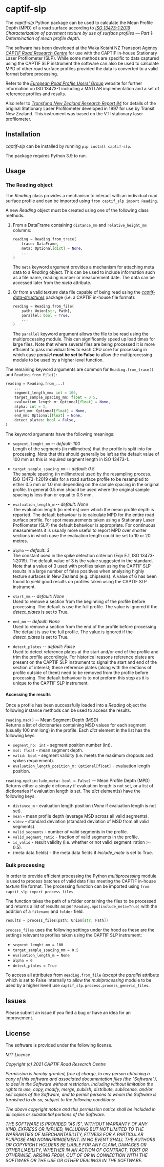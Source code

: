 # captif-slp

The *captif-slp* Python package can be used to calculate the Mean Profile Depth (MPD) of a road surface according to *[ISO 13473-1:2019](https://www.iso.org/standard/45111.html) Characterization of pavement texture by use of surface profiles — Part 1: Determination of mean profile depth*.

The software has been developed at the Waka Kotahi NZ Transport Agency *[CAPTIF Road Research Centre](https://www.nzta.govt.nz/roads-and-rail/road-composition/road-pavements/captif/)* for use with the CAPTIF in-house Stationary Laser Profilometer (SLP). While some methods are specific to data captured using the CAPTIF SLP instrument the software can also be used to calculate MPD of other road surface profiles provided the data is converted to a valid format before processing.

Refer to the *[European Road Profile Users' Group](https://www.erpug.org/index.php?contentID=239)* website for further information on ISO 13473-1 including a MATLAB implementation and a set of reference profiles and results.

Also refer to *[Transfund New Zealand Research Report 84](https://www.nzta.govt.nz/resources/research/reports/84/)* for details of the original Stationary Laser Profilometer developed in 1997 for use by Transit New Zealand. This instrument was based on the VTI stationary laser profilometer.

## Installation

*captif-slp* can be installed by running `pip install captif-slp`.

The package requires Python 3.9 to run.

## Usage

### The Reading object

The *Reading* class provides a mechanism to interact with an individual road surface profile and can be imported using `from captif_slp import Reading`.

A new *Reading* object must be created using one of the following class methods.

1. From a DataFrame containing `distance_mm` and `relative_height_mm` columns:

    ```python
    reading = Reading.from_trace(
        trace: DataFrame,
        meta: Optional[dict] = None,
        ...
    )
    ```

    The `meta` keyword argument provides a mechanism for attaching meta data to a *Reading* object. This can be used to include information such as a file name, reading number or measurement date. The data can be accessed later from the *meta* attribute.

2. Or from a valid *texture* data file capable of being read using the *[captif-data-structures](https://github.com/captif-nz/captif-data-structures)* package (i.e. a CAPTIF in-house file format):

    ```python
    reading = Reading.from_file(
        path: Union[str, Path],
        parallel: bool = True,
        ...
    )
    ```

    The `parallel` keyword argument allows the file to be read using the multiprocessing module. This can significantly speed up load times for large files. Note that where several files are being processed it is more efficient to pass individual files to each CPU core for processing in which case *parallel* **must be set to False** to allow the multiprocessing module to be used by a higher level function.

The remaining keyword arguments are common for `Reading.from_trace()` and `Reading.from_file()`:

```python
reading = Reading.from_...(
    ...
    segment_length_mm: int = 100,
    target_sample_spacing_mm: float = 0.5,
    evaluation_length_m: Optional[float] = None,
    alpha: int = 3,
    start_mm: Optional[float] = None,
    end_mm: Optional[float] = None,
    detect_plates: bool = False,
)
```

The keyword arguments have the following meanings:

- `segment_lenght_mm` -- *default: 100*
\
Length of the segments (in millimetres) that the profile is split into for processing. Note that this should generally be left as the default value of 100 mm as this is required segment length in ISO 13473-1.

- `target_sample_spacing_mm` -- *default: 0.5*
\
The sample spacing (in millimetres) used by the resampling process. ISO 13473-1:2019 calls for a road surface profile to be resampled to either 0.5 mm or 1.0 mm depending on the sample spacing in the original profile. In general 0.5 mm should be used where the original sample spacing is less than or equal to 0.5 mm.

- `evaluation_length_m` -- *default: None*
\
The evaluation length (in metres) over which the mean profile depth is reported. The default behaviour is to calculate MPD for the entire road surface profile. For spot measurements taken using a Stationary Laser Profilometer (SLP) the default behaviour is appropriate. For continuous measurements it is usually more useful to report MPD over shorter sections in which case the evaluation length could be set to 10 or 20 metres.

- `alpha` -- *default: 3*
\
The constant used in the spike detection criterion (Eqn E.1, ISO 13473-1:2019). The default value of 3 is the value suggested in the standard. Note that a value of 3 used with profiles taken using the CAPTIF SLP results in a large number of false positives when analysing highly texture surfaces in New Zealand (e.g. chipseals). A value of 6 has been found to yield good results on profiles taken using the CAPTIF SLP instrument.

- `start_mm` -- *default: None*
\
Used to remove a section from the beginning of the profile before processing. The default is use the full profile. The value is ignored if the *detect_plates* is set to True.

- `end_mm` -- *default: None*
\
Used to remove a section from the end of the profile before processing. The default is use the full profile. The value is ignored if the *detect_plates* is set to True.

- `detect_plates` -- *default: False*
\
Used to detect reference plates at the start and/or end of the profile and trim the profile accordingly. For historical reasons reference plates are present on the CAPTIF SLP instrument to signal the start and end of the section of interest; these reference plates (along with the sections of profile outside of them) need to be removed from the profile before processing. The default behaviour is to not preform this step as it is unique to the CAPTIF SLP instrument.

#### Accessing the results

Once a profile has been successfully loaded into a *Reading* object the following instance methods can be used to access the results.

`reading.msd()` -- Mean Segment Depth (MSD)
\
Returns a list of dictionaries containing MSD values for each segment (usually 100 mm long) in the profile. Each *dict* element in the list has the following keys:

- `segment_no: int` - segment position number (int).
- `msd: float` - mean segment depth.
- `valid: bool` - segment validity (i.e. meets the maximum dropouts and spikes requirement).
- `evaluation_length_position_m: Optional[float]` - evaluation length position.

`reading.mpd(include_meta: bool = False)` -- Mean Profile Depth (MPD)
\
Returns either a single dictionary if evaluation length is not set, or a list of dictionaries if evaluation length is set. The *dict* element(s) have the following keys:

- `distance_m` - evaluation length position (*None* if evaluation length is not set).
- `mean` - mean profile depth (average MSD across all valid segments).
- `stdev` - standard deviation (standard deviation of MSD from all valid segments).
- `valid_segments` - number of valid segments in the profile.
- `valid_segment_ratio` - fraction of valid segments in the profile.
- `is_valid` - result validity (i.e. whether or not valid_segment_ration >= 0.5).
- (meta data fields) - the meta data fields if *include_meta* is set to True.

### Bulk processing

In order to provide efficient processing the Python *multiprocessing* module is used to process batches of valid data files meeting the CAPTIF in-house *texture* file format. The processing function can be imported using `from captif_slp import process_files`.

The function takes the path of a folder containing the files to be processed and returns a list of results as per `Reading.mpd(include_meta=True)` with the addition of a `filename` and `folder` field.

```python
results = process_files(path: Union[str, Path])
```

`process_files` uses the following settings under the hood as these are the settings relevant to profiles taken using the CAPTIF SLP instrument:

- `segment_lenght_mm = 100`
- `target_sample_spacing_mm = 0.5`
- `evaluation_length_m = None`
- `alpha = 6`
- `detect_plates = True`

To access all attributes from `Reading.from_file` (except the *parallel* attribute which is set to False internally to allow the *multiprocessing* module to be used by a higher level) use `captif_slp.process.process_generic_files`.

## Issues

Please submit an issue if you find a bug or have an idea for an improvement.

## License

The software is provided under the following license.

*MIT License*

*Copyright (c) 2021 CAPTIF Road Research Centre*

*Permission is hereby granted, free of charge, to any person obtaining a copy of this software and associated documentation files (the "Software"), to deal in the Software without restriction, including without limitation the rights to use, copy, modify, merge, publish, distribute, sublicense, and/or sell copies of the Software, and to permit persons to whom the Software is furnished to do so, subject to the following conditions:*

*The above copyright notice and this permission notice shall be included in all copies or substantial portions of the Software.*

*THE SOFTWARE IS PROVIDED "AS IS", WITHOUT WARRANTY OF ANY KIND, EXPRESS OR IMPLIED, INCLUDING BUT NOT LIMITED TO THE WARRANTIES OF MERCHANTABILITY, FITNESS FOR A PARTICULAR PURPOSE AND NONINFRINGEMENT. IN NO EVENT SHALL THE AUTHORS OR COPYRIGHT HOLDERS BE LIABLE FOR ANY CLAIM, DAMAGES OR OTHER LIABILITY, WHETHER IN AN ACTION OF CONTRACT, TORT OR OTHERWISE, ARISING FROM, OUT OF OR IN CONNECTION WITH THE SOFTWARE OR THE USE OR OTHER DEALINGS IN THE SOFTWARE.*
